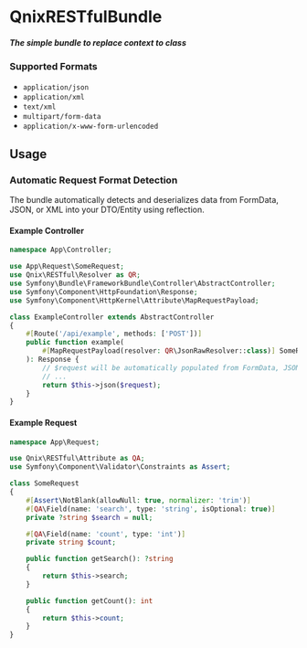 QnixRESTfulBundle
======================

##### The simple bundle to replace context to class

### Supported Formats
- `application/json`
- `application/xml`
- `text/xml`
- `multipart/form-data`
- `application/x-www-form-urlencoded`


## Usage

### Automatic Request Format Detection

The bundle automatically detects and deserializes data from FormData, JSON, or XML into your DTO/Entity using reflection.

#### Example Controller
```php
namespace App\Controller;

use App\Request\SomeRequest;
use Qnix\RESTful\Resolver as QR;
use Symfony\Bundle\FrameworkBundle\Controller\AbstractController;
use Symfony\Component\HttpFoundation\Response;
use Symfony\Component\HttpKernel\Attribute\MapRequestPayload;

class ExampleController extends AbstractController
{
    #[Route('/api/example', methods: ['POST'])]
    public function example(
        #[MapRequestPayload(resolver: QR\JsonRawResolver::class)] SomeRequest $request
    ): Response {
        // $request will be automatically populated from FormData, JSON, or XML
        // ...
        return $this->json($request);
    }
}
```

#### Example Request
```php
namespace App\Request;

use Qnix\RESTful\Attribute as QA;
use Symfony\Component\Validator\Constraints as Assert;

class SomeRequest
{
    #[Assert\NotBlank(allowNull: true, normalizer: 'trim')]
    #[QA\Field(name: 'search', type: 'string', isOptional: true)]
    private ?string $search = null;

    #[QA\Field(name: 'count', type: 'int')]
    private string $count;

    public function getSearch(): ?string
    {
        return $this->search;
    }

    public function getCount(): int
    {
        return $this->count;
    }
}
```
